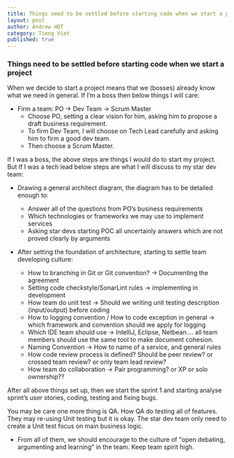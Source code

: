 ```yaml
---
title: Things need to be settled before starting code when we start a project
layout: post
author: Andrew HQT
category: Tieng Viet
published: true
---
```

### Things need to be settled before starting code when we start a project


When we decide to start a project means that we (bosses) already know what we need in general. If I’m a boss then below things I will care:

- Firm a team: PO -> Dev Team -> Scrum Master
	- Choose PO, setting a clear vision for him, asking him to propose a draft business requirement.
	- To firm Dev Team, I will choose on Tech Lead carefully and asking him to firm a good dev team.
	- Then choose a Scrum Master.

If I was a boss, the above steps are things I would do to start my project. But If I was a tech lead below steps are what I will discuss to my star dev team:

- Drawing a general architect diagram, the diagram has to be detailed enough to:
	-  Answer all of the questions from PO’s business requirements
	-  Which technologies or frameworks we may use to implement services
	-  Asking star devs starting POC all uncertainly answers which are not proved clearly by arguments
	
- After setting the foundation of architecture, starting to settle team developing culture:

	- How to branching in Git or Git convention? -> Documenting the agreement
	- Setting code checkstyle/SonarLint rules -> implementing in development
	- How team do unit test -> Should we writing unit testing description (input/output) before coding
	- How to logging convention / How to code exception in general -> which framework and convention should we apply for logging
	- Which IDE team should use -> IntelliJ, Eclipse, Netbean…. all team members should use the same tool to make document cohesion. 
	- Naming Convention -> How to name of a service, and general rules
	- How code review process is defined? Should be peer review? or crossed team review? or only team lead review?
	- How team do collaboration -> Pair programming? or XP or solo ownership??

After all above things set up, then we start the sprint 1 and starting analyse sprint’s user stories, coding, testing and fixing bugs. 

You may be care one more thing is QA. How QA do testing all of features. They may re-using Unit testing but it is okay. The star dev team only need to create a Unit test focus on main business logic.

- From all of them, we should encourage to the culture of "open debating, argumenting and learning" in the team. Keep team spirit high. 
